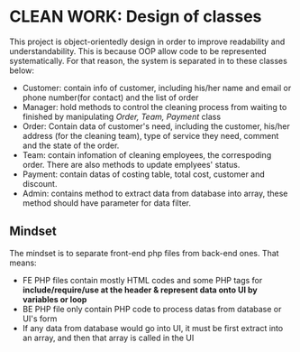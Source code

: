 # CLEAN WORK: Design of classes

This project is object-orientedly design in order to improve readability and understandability. This is because OOP allow code to be represented systematically.
For that reason, the system is separated in to these classes below:

- Customer: contain info of customer, including his/her name and email or phone number(for contact) and the list of order
- Manager: hold methods to control the cleaning process from waiting to finished by manipulating *Order, Team, Payment* class
- Order: Contain data of customer's need, including the customer, his/her address (for the cleaning team), type of service they need, comment and the state of the order.
- Team: contain infomation of cleaning employees, the correspoding order. There are also methods to update emplyees' status.
- Payment: contain datas of costing table, total cost, customer and discount.
- Admin: contains method to extract data from database into array, these method should have parameter for data filter.

## Mindset

The mindset is to separate front-end php files from back-end ones. That means:

- FE PHP files contain mostly HTML codes and some PHP tags for **include/require/use at the header & represent data onto UI by variables or loop**
- BE PHP file only contain PHP code to process datas from database or UI's form 
- If any data from database would go into UI, it must be first extract into an array, and then that array is called in the UI